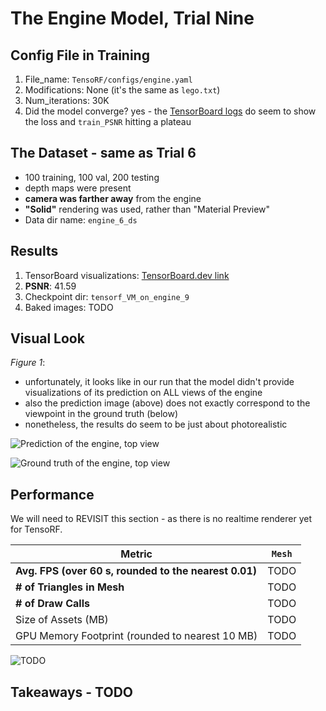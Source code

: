 # The Engine Model, Trial Nine

## Config File in Training
1. File_name: `TensoRF/configs/engine.yaml`
2. Modifications: None (it's the same as `lego.txt`)
3. Num_iterations: 30K
4. Did the model converge? yes - the [TensorBoard logs](https://tensorboard.dev/experiment/bEhlsvZ3SqiRNI5yQu2kew/#scalars) do seem to show the loss and `train_PSNR` hitting a plateau

## The Dataset - same as Trial 6
- 100 training, 100 val, 200 testing
- depth maps were present 
- **camera was farther away** from the engine
- **"Solid"** rendering was used, rather than "Material Preview"
- Data dir name: `engine_6_ds`

## Results
1. TensorBoard visualizations: [TensorBoard.dev link](TODO)
2. **PSNR**: 41.59
3. Checkpoint dir: `tensorf_VM_on_engine_9`
4. Baked images: TODO

## Visual Look

*Figure 1*: 

- unfortunately, it looks like in our run that the model didn't provide visualizations of its prediction on ALL views of the engine
- also the prediction image (above) does not exactly correspond to the viewpoint in the ground truth (below)
- nonetheless, the results do seem to be just about photorealistic

![Prediction of the engine, top view](../../TensoRF/log/tensorf_VM_on_engine_9/imgs_vis/009999_003.png)

![Ground truth of the engine, top view](../../TensoRF/log/tensorf_VM_on_engine_9/imgs_test_all/010.png)

## Performance 
We will need to REVISIT this section - as there is no realtime renderer yet for TensoRF.

| Metric               |  `Mesh` |
|----------------------|--------|
| **Avg. FPS (over 60 s, rounded to the nearest 0.01)**| TODO  |
| **# of Triangles in Mesh** | TODO |
| **# of Draw Calls** | TODO |
| Size of Assets (MB)     | TODO   |
| GPU Memory Footprint (rounded to nearest 10 MB) |   TODO    |

![TODO](TODO.png)

## Takeaways - TODO